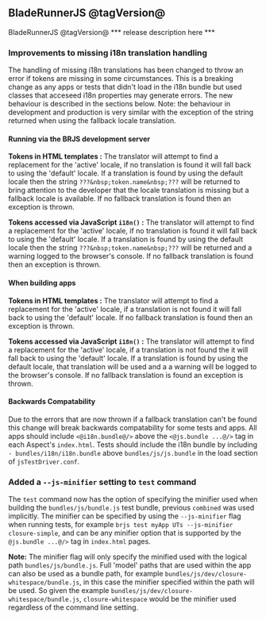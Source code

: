 ## BladeRunnerJS @tagVersion@

BladeRunnerJS @tagVersion@ *** release description here ***

### Improvements to missing i18n translation handling

The handling of missing i18n translations has been changed to throw an error if tokens are missing in some circumstances. This is a breaking change as any apps or tests that didn't load in the i18n bundle but used classes that acceseed i18n properties may generate errors. The new behaviour is described in the sections below. Note: the behaviour in development and production is very similar with the exception of the string returned when using the fallback locale translation.

#### Running via the BRJS development server

**Tokens in HTML templates :** The translator will attempt to find a replacement for the 'active' locale, if no translation is found it will fall back to using the 'default' locale. If a translation is found by using the default locale then the string `???&nbsp;token.name&nbsp;???` will be returned to bring attention to the developer that the locale translation is missing but a fallback locale is available. If no fallback translation is found then an exception is thrown.

**Tokens accessed via JavaScript `i18n()` :** The translator will attempt to find a replacement for the 'active' locale, if no translation is found it will fall back to using the 'default' locale. If a translation is found by using the default locale then the string `???&nbsp;token.name&nbsp;???` will be returned and a warning logged to the browser's console. If no fallback translation is found then an exception is thrown.

#### When building apps

**Tokens in HTML templates :** The translator will attempt to find a replacement for the 'active' locale, if a translation is not found it will fall back to using the 'default' locale. If no fallback translation is found then an exception is thrown.

**Tokens accessed via JavaScript `i18n()` :** The translator will attempt to find a replacement for the 'active' locale, if a translation is not found the it will fall back to using the 'default' locale. If a translation is found by using the default locale, that translation will be used and a a warning will be logged to the browser's console. If no fallback translation is found an exception is thrown.

#### Backwards Compatability

Due to the errors that are now thrown if a fallback translation can't be found this change will break backwards compatability for some tests and apps. All apps should include `<@i18n.bundle@/>` above the `<@js.bundle ...@/>` tag in each Aspect's `index.html`. Tests should include the i18n bundle by including `- bundles/i18n/i18n.bundle` above `bundles/js/js.bundle` in the load section of `jsTestDriver.conf`.

### Added a `--js-minifier` setting to `test` command

The `test` command now has the option of specifying the minifier used when building the `bundles/js/bundle.js` test bundle, previous `combined` was used implicitly. The minifier can be specified by using the `--js-minifier` flag when running tests, for example `brjs test myApp UTs --js-minifier closure-simple`, and can be any minifier option that is supported by the `@js.bundle ...@/>` tag in `index.html` pages.

**Note:** The minifier flag will only specify the minified used with the logical path `bundles/js/bundle.js`. Full 'model' paths that are used within the app can also be used as a bundle path, for example `bundles/js/dev/closure-whitespace/bundle.js`, in this case the minifier specified within the path will be used. So given the example `bundles/js/dev/closure-whitespace/bundle.js`, `closure-whitespace` would be the minifier used regardless of the command line setting.